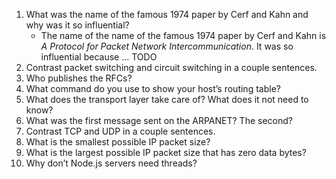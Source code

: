 1. What was the name of the famous 1974 paper by Cerf and Kahn and why was it so influential?
    * The name of the name of the famous 1974 paper by Cerf and Kahn is *A Protocol for Packet Network Intercommunication*.
    It was so influential because ... TODO
2. Contrast packet switching and circuit switching in a couple sentences.
3. Who publishes the RFCs?
4. What command do you use to show your host’s routing table?
5. What does the transport layer take care of? What does it not need to know?
6. What was the first message sent on the ARPANET? The second?
7. Contrast TCP and UDP in a couple sentences.
8. What is the smallest possible IP packet size?
9.  What is the largest possible IP packet size that has zero data bytes?
10. Why don’t Node.js servers need threads?